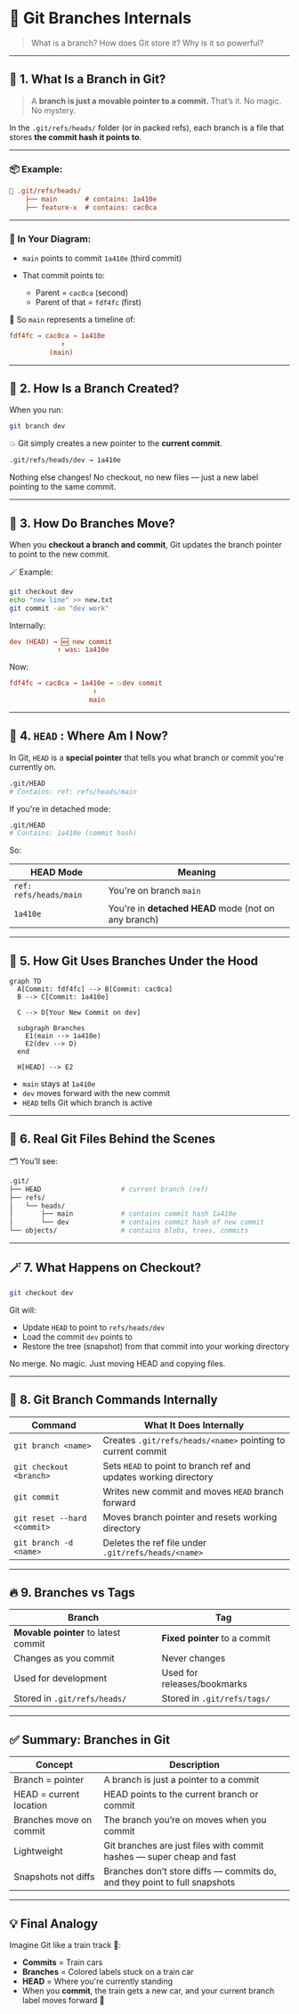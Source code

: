 # 🌿 Git Branches Internals

> What is a branch? How does Git store it? Why is it so powerful?

---

## 🧠 1. What Is a Branch in Git?

> A **branch is just a movable pointer to a commit.** That’s it. No magic. No mystery.

In the `.git/refs/heads/` folder (or in packed refs), each branch is a file that stores **the commit hash it points to**.

---

### 📦 Example:

```ini
📂 .git/refs/heads/
    ├── main       # contains: 1a410e
    ├── feature-x  # contains: cac0ca
```

---

### 📍 In Your Diagram:

- `main` points to commit `1a410e` (third commit)
- That commit points to:

  - Parent = `cac0ca` (second)
  - Parent of that = `fdf4fc` (first)

📸 So `main` represents a timeline of:

```ini
fdf4fc → cac0ca → 1a410e
             ↑
          (main)
```

---

## 🧪 2. How Is a Branch Created?

When you run:

```bash
git branch dev
```

💥 Git simply creates a new pointer to the **current commit**.

```bash
.git/refs/heads/dev → 1a410e
```

Nothing else changes! No checkout, no new files — just a new label pointing to the same commit.

---

## 🔄 3. How Do Branches Move?

When you **checkout a branch and commit**, Git updates the branch pointer to point to the new commit.

🪄 Example:

```bash
git checkout dev
echo "new line" >> new.txt
git commit -am "dev work"
```

Internally:

```ini
dev (HEAD) → 🆕 new commit
            ↑ was: 1a410e
```

Now:

```ini
fdf4fc → cac0ca → 1a410e → 💥dev commit
                     ↑
                    main
```

---

## 🎯 4. `HEAD` : Where Am I Now?

In Git, `HEAD` is a **special pointer** that tells you what branch or commit you're currently on.

```bash
.git/HEAD
# Contains: ref: refs/heads/main
```

If you're in detached mode:

```bash
.git/HEAD
# Contains: 1a410e (commit hash)
```

So:

| HEAD Mode              | Meaning                                              |
| ---------------------- | ---------------------------------------------------- |
| `ref: refs/heads/main` | You're on branch `main`                              |
| `1a410e`               | You're in **detached HEAD** mode (not on any branch) |

---

## 🧬 5. How Git Uses Branches Under the Hood

```mermaid
graph TD
  A[Commit: fdf4fc] --> B[Commit: cac0ca]
  B --> C[Commit: 1a410e]

  C --> D[Your New Commit on dev]

  subgraph Branches
    E1(main --> 1a410e)
    E2(dev --> D)
  end

  H[HEAD] --> E2
```

- `main` stays at `1a410e`
- `dev` moves forward with the new commit
- `HEAD` tells Git which branch is active

---

## 🧰 6. Real Git Files Behind the Scenes

🗂️ You’ll see:

```bash
.git/
├── HEAD                    # current branch (ref)
├── refs/
│   └── heads/
│       ├── main            # contains commit hash 1a410e
│       └── dev             # contains commit hash of new commit
└── objects/                # contains blobs, trees, commits
```

---

## 🪄 7. What Happens on Checkout?

```bash
git checkout dev
```

Git will:

- Update `HEAD` to point to `refs/heads/dev`
- Load the commit `dev` points to
- Restore the tree (snapshot) from that commit into your working directory

No merge. No magic. Just moving HEAD and copying files.

---

## 🧪 8. Git Branch Commands Internally

| Command                     | What It Does Internally                                          |
| --------------------------- | ---------------------------------------------------------------- |
| `git branch <name>`         | Creates `.git/refs/heads/<name>` pointing to current commit      |
| `git checkout <branch>`     | Sets `HEAD` to point to branch ref and updates working directory |
| `git commit`                | Writes new commit and moves `HEAD` branch forward                |
| `git reset --hard <commit>` | Moves branch pointer and resets working directory                |
| `git branch -d <name>`      | Deletes the ref file under `.git/refs/heads/<name>`              |

---

## 🔥 9. Branches vs Tags

| Branch                               | Tag                           |
| ------------------------------------ | ----------------------------- |
| **Movable pointer** to latest commit | **Fixed pointer** to a commit |
| Changes as you commit                | Never changes                 |
| Used for development                 | Used for releases/bookmarks   |
| Stored in `.git/refs/heads/`         | Stored in `.git/refs/tags/`   |

---

## ✅ Summary: Branches in Git

| Concept                 | Description                                                               |
| ----------------------- | ------------------------------------------------------------------------- |
| Branch = pointer        | A branch is just a pointer to a commit                                    |
| HEAD = current location | HEAD points to the current branch or commit                               |
| Branches move on commit | The branch you’re on moves when you commit                                |
| Lightweight             | Git branches are just files with commit hashes — super cheap and fast     |
| Snapshots not diffs     | Branches don’t store diffs — commits do, and they point to full snapshots |

---

## 💡 Final Analogy

Imagine Git like a train track 🚂:

- **Commits** = Train cars
- **Branches** = Colored labels stuck on a train car
- **HEAD** = Where you're currently standing
- When you **commit**, the train gets a new car, and your current branch label moves forward 🚀
